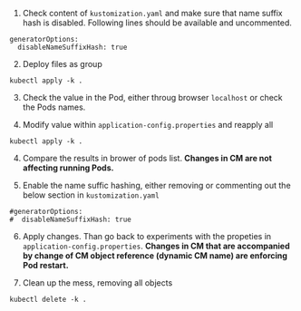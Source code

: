 1. Check content of `kustomization.yaml` and make sure that name suffix hash is disabled. Following lines should be available and uncommented.
```
generatorOptions:
  disableNameSuffixHash: true
```

2. Deploy files as group
```
kubectl apply -k .
```

3. Check the value in the Pod, either throug browser `localhost` or check the Pods names.

3. Modify value within `application-config.properties` and reapply all
```
kubectl apply -k .
```

4. Compare the results in brower of pods list. **Changes in CM are not affecting running Pods.**

4. Enable the name suffic hashing, either removing or commenting out the below section in `kustomization.yaml`
```
#generatorOptions:
#  disableNameSuffixHash: true
```

6. Apply changes. Than go back to experiments with the propeties in `application-config.properties`. **Changes in CM that are accompanied by change of CM object reference (dynamic CM name) are enforcing Pod restart.**

7. Clean up the mess, removing all objects
```
kubectl delete -k .
```